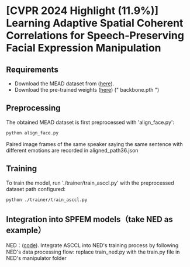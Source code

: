 # [CVPR 2024 Highlight (11.9%)] Learning Adaptive Spatial Coherent Correlations for Speech-Preserving Facial Expression Manipulation
## Requirements
- Download the MEAD dataset from ([here](https://wywu.github.io/projects/MEAD/MEAD.html)).
- Download the pre-trained weights ([here](https://drive.google.com/file/d/1W_qa9xxXTCXo_44PX_oRDLlJQ3F8uXJk/view?usp=sharing)) (" backbone.pth ") 

## Preprocessing
The obtained MEAD dataset is first preprocessed with 'align_face.py':
```bash
python align_face.py
```
Paired image frames of the same speaker saying the same sentence with different emotions are recorded in aligned_path36.json

## Training
To train the model, run './trainer/train_asccl.py' with the preprocessed dataset path configured:
```bash
python ./trainer/train_asccl.py
```

## Integration into SPFEM models（take NED as example）
NED：([code](https://github.com/foivospar/NED)).
Integrate ASCCL into NED's training process by following NED's data processing flow: replace train_ned.py with the train.py file in NED's manipulator folder
